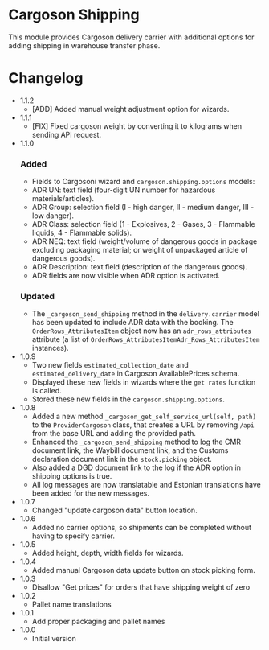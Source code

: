 Cargoson Shipping
=================

This module provides Cargoson delivery carrier with additional
options for adding shipping in warehouse transfer phase.


Changelog
=========

- 1.1.2
    - [ADD] Added manual weight adjustment option for wizards.
- 1.1.1
    - [FIX] Fixed cargoson weight by converting it to kilograms when sending API request.
- 1.1.0
    ### Added
    - Fields to Cargosoni wizard and `cargoson.shipping.options` models:
    - ADR UN: text field (four-digit UN number for hazardous materials/articles).
    - ADR Group: selection field (I - high danger, II - medium danger, III - low danger).
    - ADR Class: selection field (1 - Explosives, 2 - Gases, 3 - Flammable liquids, 4 - Flammable solids).
    - ADR NEQ: text field (weight/volume of dangerous goods in package excluding packaging material; or weight of unpackaged article of dangerous goods).
    - ADR Description: text field (description of the dangerous goods).
    - ADR fields are now visible when ADR option is activated.
    ### Updated
    - The `_cargoson_send_shipping` method in the `delivery.carrier` model has been updated to include ADR data with the booking. The `OrderRows_AttributesItem` object now has an `adr_rows_attributes` attribute (a list of `OrderRows_AttributesItemAdr_Rows_AttributesItem` instances).
- 1.0.9
    - Two new fields `estimated_collection_date` and `estimated_delivery_date` in Cargoson AvailablePrices schema.
    - Displayed these new fields in wizards where the `get rates` function is called.
    - Stored these new fields in the `cargoson.shipping.options`.
- 1.0.8
    - Added a new method `_cargoson_get_self_service_url(self, path)` to the `ProviderCargoson` class, that creates a URL by  removing `/api` from the base URL and adding the provided path.
    - Enhanced the `_cargoson_send_shipping` method to log the CMR document link, the Waybill document link, and the Customs declaration document link in the `stock.picking` object.
    - Also added a DGD document link to the log if the ADR option in shipping options is true.
    - All log messages are now translatable and Estonian translations have been added for the new messages.
- 1.0.7
    - Changed "update cargoson data" button location.
- 1.0.6
    - Added no carrier options, so shipments can be completed without having to specify carrier.
- 1.0.5
    - Added height, depth, width fields for wizards.
- 1.0.4
    - Added manual Cargoson data update button on stock picking form.
- 1.0.3
    - Disallow "Get prices" for orders that have shipping weight of zero
- 1.0.2
    - Pallet name translations
- 1.0.1
    - Add proper packaging and pallet names
- 1.0.0
    - Initial version
